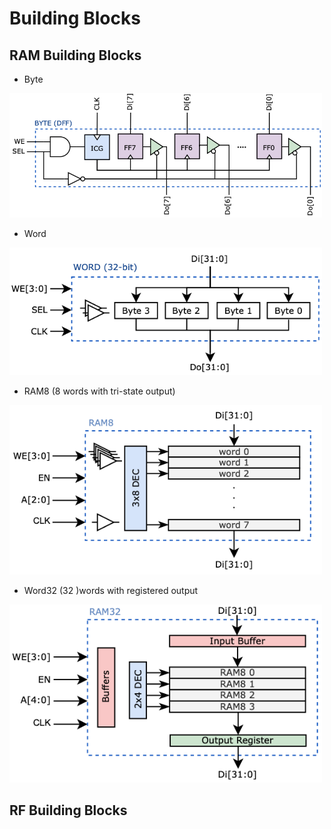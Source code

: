 # Building Blocks
## RAM Building Blocks
- Byte

<img src="./../img/byte.png" alt="drawing" width="500"/> 

- Word

<img src="./../img/word32.png" alt="drawing" width="500"/> 

- RAM8 (8 words with tri-state output)

<img src="./../img/ram8.png" alt="drawing" width="500"/> 

- Word32 (32 )words with registered output

<img src="./../img/ram32.png" alt="drawing" width="500"/> 

## RF Building Blocks